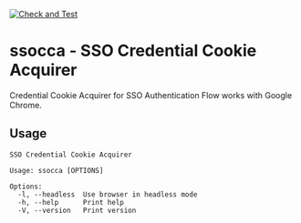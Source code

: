 [![Check and Test](https://github.com/a24k/ssocca/actions/workflows/ct.yml/badge.svg)](https://github.com/a24k/ssocca/actions/workflows/ct.yml)

# ssocca - SSO Credential Cookie Acquirer

Credential Cookie Acquirer for SSO Authentication Flow works with Google Chrome.

## Usage

```
SSO Credential Cookie Acquirer

Usage: ssocca [OPTIONS]

Options:
  -l, --headless  Use browser in headless mode
  -h, --help      Print help
  -V, --version   Print version
```
